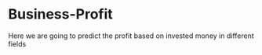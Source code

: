 # Business-Profit
Here we are going to predict the profit based on invested money in different fields
